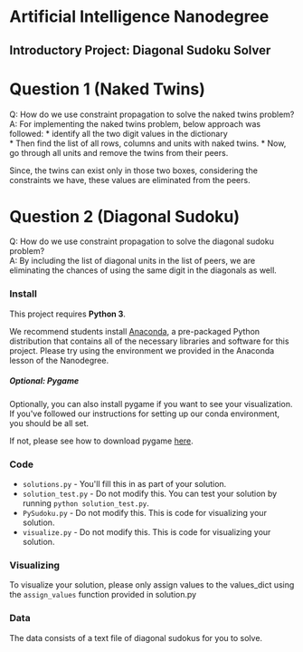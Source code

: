 # Artificial Intelligence Nanodegree
## Introductory Project: Diagonal Sudoku Solver

# Question 1 (Naked Twins)
Q: How do we use constraint propagation to solve the naked twins problem?  
A: For implementing the naked twins problem, below approach was followed:
	* identify all the two digit values in the dictionary  
	* Then find the list of all rows, columns and units with naked twins.
	* Now, go through all units and remove the twins from their peers.

   Since, the twins can exist only in those two boxes, considering the constraints we have, these values are eliminated from the peers.

# Question 2 (Diagonal Sudoku)
Q: How do we use constraint propagation to solve the diagonal sudoku problem?  
A: By including the list of diagonal units in the list of peers, we are eliminating the chances of using the same digit in the diagonals as well.

	

### Install

This project requires **Python 3**.

We recommend students install [Anaconda](https://www.continuum.io/downloads), a pre-packaged Python distribution that contains all of the necessary libraries and software for this project. 
Please try using the environment we provided in the Anaconda lesson of the Nanodegree.

##### Optional: Pygame

Optionally, you can also install pygame if you want to see your visualization. If you've followed our instructions for setting up our conda environment, you should be all set.

If not, please see how to download pygame [here](http://www.pygame.org/download.shtml).

### Code

* `solutions.py` - You'll fill this in as part of your solution.
* `solution_test.py` - Do not modify this. You can test your solution by running `python solution_test.py`.
* `PySudoku.py` - Do not modify this. This is code for visualizing your solution.
* `visualize.py` - Do not modify this. This is code for visualizing your solution.

### Visualizing

To visualize your solution, please only assign values to the values_dict using the ```assign_values``` function provided in solution.py

### Data

The data consists of a text file of diagonal sudokus for you to solve.